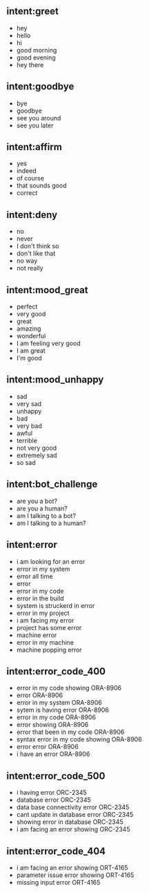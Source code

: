 ## intent:greet
- hey
- hello
- hi
- good morning
- good evening
- hey there

## intent:goodbye
- bye
- goodbye
- see you around
- see you later

## intent:affirm
- yes
- indeed
- of course
- that sounds good
- correct

## intent:deny
- no
- never
- I don't think so
- don't like that
- no way
- not really

## intent:mood_great
- perfect
- very good
- great
- amazing
- wonderful
- I am feeling very good
- I am great
- I'm good

## intent:mood_unhappy
- sad
- very sad
- unhappy
- bad
- very bad
- awful
- terrible
- not very good
- extremely sad
- so sad

## intent:bot_challenge
- are you a bot?
- are you a human?
- am I talking to a bot?
- am I talking to a human?

## intent:error
- i am looking for an error
- error in my system
- error all time
- error
- error in my code
- error in the build
- system is struckerd in error
- error in my project
- i am facing my error
- project has some error
- machine error
- error in my machine
- machine popping error

## intent:error_code_400
- error in my code showing ORA-8906
- error ORA-8906
- error in my system ORA-8906
- sytem is having error ORA-8906
- error in my code ORA-8906
- error showing ORA-8906
- error that been in my code ORA-8906
- syntax error in my code showing ORA-8906
- error error ORA-8906
- i have an error ORA-8906

## intent:error_code_500
- i having error ORC-2345
- database error ORC-2345
- data base connectivity error ORC-2345
- cant update in database error ORC-2345
- showing error in database ORC-2345
- i am facing an error showing ORC-2345

## intent:error_code_404
- i am facing an error showing ORT-4165
- parameter issue error showing ORT-4165
- missing input error ORT-4165


